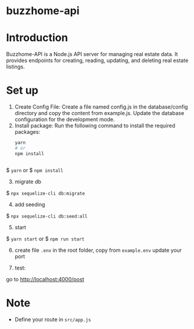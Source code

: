 # buzzhome-api
# Introduction
Buzzhome-API is a Node.js API server for managing real estate data. It provides endpoints for creating, reading, updating, and deleting real estate listings.

# Set up
1. Create Config File: Create a file named config.js in the database/config directory and copy the content from example.js. Update the database configuration for the development mode.
2. Install package: Run the following command to install the required packages:
   ```bash
   yarn
   # or
   npm install

   

$ `yarn`
or $ `npm install`

3. migrate db

$ `npx sequelize-cli db:migrate`

4. add seeding

$ `npx sequelize-cli db:seed:all`

5. start

$ `yarn start`
or $ `npm run start`

6. create file `.env` in the root folder, copy from `example.env`
   update your port

7. test:

go to [http://localhost:4000/post](http://localhost:4000/post)


# Note
- Define your route in `src/app.js`
